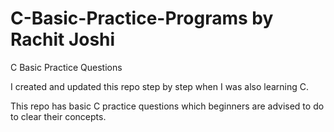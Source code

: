 # C-Basic-Practice-Programs by Rachit Joshi

C Basic Practice Questions

I created and updated this repo step by step when I was also learning C.

This repo has basic C practice questions which beginners are advised to do to clear their concepts.
